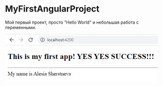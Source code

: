 # MyFirstAngularProject

Мой первый проект, просто "Hello World" и небольшая работа с переменными.

![img.jpg](img.jpg)